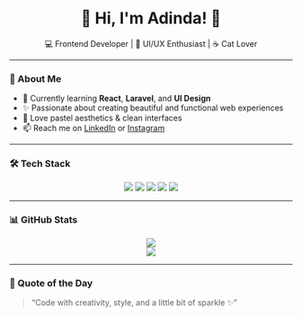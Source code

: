 <h1 align="center">🌸 Hi, I'm Adinda! 🌸</h1>

<p align="center">
  💻 Frontend Developer | 🎨 UI/UX Enthusiast | ☕ Cat Lover
</p>

---

### 🌷 About Me
- 🌱 Currently learning **React**, **Laravel**, and **UI Design**  
- ✨ Passionate about creating beautiful and functional web experiences  
- 🎀 Love pastel aesthetics & clean interfaces  
- 📫 Reach me on [LinkedIn](https://linkedin.com/in/adindanatasya) or [Instagram](https://instagram.com/adindanatasya)

---

### 🛠️ Tech Stack
<p align="center">
  <img src="https://img.shields.io/badge/-HTML5-orange?logo=html5&logoColor=white">
  <img src="https://img.shields.io/badge/-CSS3-blue?logo=css3&logoColor=white">
  <img src="https://img.shields.io/badge/-JavaScript-yellow?logo=javascript&logoColor=white">
  <img src="https://img.shields.io/badge/-Laravel-red?logo=laravel&logoColor=white">
  <img src="https://img.shields.io/badge/-React-61DAFB?logo=react&logoColor=black">
</p>

---

### 📊 GitHub Stats
<p align="center">
  <img src="https://github-readme-stats.vercel.app/api?username=adindanatasya&show_icons=true&theme=tokyonight" />
  <br>
  <img src="https://github-readme-streak-stats.herokuapp.com/?user=adindanatasya&theme=tokyonight" />
</p>

---

### 🩷 Quote of the Day
> “Code with creativity, style, and a little bit of sparkle ✨”

